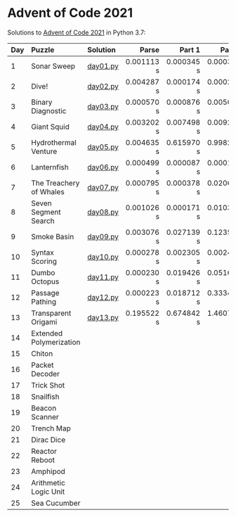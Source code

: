 # Advent of Code 2021

Solutions to [Advent of Code 2021](https://adventofcode.com/2021/) in Python 3.7:

| Day | Puzzle                  | Solution                   | Parse      | Part 1     | Part 2     |
| :-- | :---------------------- | :--------------------------| ---------: | ---------: | ---------: |
| 1   | Sonar Sweep             | [day01.py](Day01/day01.py) | 0.001113 s | 0.000345 s | 0.000318 s |
| 2   | Dive!                   | [day02.py](Day02/day02.py) | 0.004287 s | 0.000174 s | 0.000214 s |
| 3   | Binary Diagnostic       | [day03.py](Day03/day03.py) | 0.000570 s | 0.000876 s | 0.005034 s |
| 4   | Giant Squid             | [day04.py](Day04/day04.py) | 0.003202 s | 0.007498 s | 0.009233 s |
| 5   | Hydrothermal Venture    | [day05.py](Day05/day05.py) | 0.004635 s | 0.615970 s | 0.998271 s |
| 6   | Lanternfish             | [day06.py](Day06/day06.py) | 0.000499 s | 0.000087 s | 0.000188 s |
| 7   | The Treachery of Whales | [day07.py](Day07/day07.py) | 0.000795 s | 0.000378 s | 0.020677 s |
| 8   | Seven Segment Search    | [day08.py](Day08/day08.py) | 0.001026 s | 0.000171 s | 0.010321 s |
| 9   | Smoke Basin             | [day09.py](Day09/day09.py) | 0.003076 s | 0.027139 s | 0.123556 s |
| 10  | Syntax Scoring          | [day10.py](Day10/day10.py) | 0.000278 s | 0.002305 s | 0.002455 s |
| 11  | Dumbo Octopus           | [day11.py](Day11/day11.py) | 0.000230 s | 0.019426 s | 0.051653 s |
| 12  | Passage Pathing         | [day12.py](Day12/day12.py) | 0.000223 s | 0.018712 s | 0.333444 s |
| 13  | Transparent Origami     | [day13.py](Day13/day13.py) | 0.195522 s | 0.674842 s | 1.460759 s |
| 14  | Extended Polymerization |                            |            |            |            |
| 15  | Chiton                  |                            |            |            |            |
| 16  | Packet Decoder          |                            |            |            |            |
| 17  | Trick Shot              |                            |            |            |            |
| 18  | Snailfish               |                            |            |            |            |
| 19  | Beacon Scanner          |                            |            |            |            |
| 20  | Trench Map              |                            |            |            |            |
| 21  | Dirac Dice              |                            |            |            |            |
| 22  | Reactor Reboot          |                            |            |            |            |
| 23  | Amphipod                |                            |            |            |            |
| 24  | Arithmetic Logic Unit   |                            |            |            |            |
| 25  | Sea Cucumber            |                            |            |            |            |

